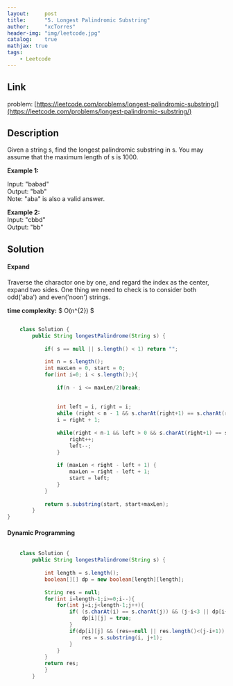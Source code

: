 ```yaml
---
layout:     post
title:      "5. Longest Palindromic Substring"
author:     "xcTorres"
header-img: "img/leetcode.jpg"
catalog:    true
mathjax: true
tags:
    - Leetcode
---  
```


## Link
problem: [https://leetcode.com/problems/longest-palindromic-substring/](https://leetcode.com/problems/longest-palindromic-substring/)

## Description  

Given a string s, find the longest palindromic substring in s. You may assume that the maximum length of s is 1000.

**Example 1:**

Input: "babad"  
Output: "bab"  
Note: "aba" is also a valid answer.

**Example 2:**  
Input: "cbbd"  
Output: "bb"

## Solution  
#### Expand  
Traverse the charactor one by one, and regard the index as the center, expand two sides.  One thing we need to check is to consider both odd('aba') and even('noon') strings.

**time complexity:**  $ O(n^{2}) $
```java  

    class Solution {
        public String longestPalindrome(String s) {
            
            if( s == null || s.length() < 1) return "";
            
            int n = s.length();
            int maxLen = 0, start = 0;
            for(int i=0; i < s.length();){
                
                if(n - i <= maxLen/2)break;
                
                
                int left = i, right = i;
                while (right < n - 1 && s.charAt(right+1) == s.charAt(right)) ++right;
                i = right + 1;
                
                while(right < n-1 && left > 0 && s.charAt(right+1) == s.charAt(left-1)){
                    right++;
                    left--;
                }
                
                if (maxLen < right - left + 1) {
                    maxLen = right - left + 1;
                    start = left;
                }
            }
            
            return s.substring(start, start+maxLen);
        }
}

```


#### Dynamic Programming
```java

    class Solution {
        public String longestPalindrome(String s) {
            
            int length = s.length();
            boolean[][] dp = new boolean[length][length];
            
            String res = null;
            for(int i=length-1;i>=0;i--){
                for(int j=i;j<length-1;j++){
                    if( (s.charAt(i) == s.charAt(j)) && (j-i<3 || dp[i+1][j-1])){
                        dp[i][j] = true;
                    }
                    if(dp[i][j] && (res==null || res.length()<(j-i+1)) ){
                        res = s.substring(i, j+1);
                    }
                }
            }
            return res;
            }
        }

```

